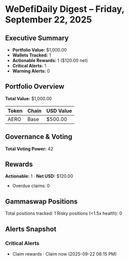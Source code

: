 # WeDefiDaily Digest – Friday, September 22, 2025

## Executive Summary
- **Portfolio Value:** $1,000.00
- **Wallets Tracked:** 1
- **Actionable Rewards:** 1 ($120.00 net)
- **Critical Alerts:** 1
- **Warning Alerts:** 0

## Portfolio Overview
**Total Value:** $1,000.00

| Token | Chain | USD Value |
|-------|-------|-----------|
| AERO | Base | $500.00 |

## Governance & Voting
**Total Voting Power:** 42

## Rewards
**Actionable:** 1 · **Net USD:** $120.00
- Overdue claims: 0

## Gammaswap Positions
Total positions tracked: 1
Risky positions (<1.5x health): 0

## Alerts Snapshot
### Critical Alerts
- Claim rewards · Claim now (2025-09-22 08:15 PM)
